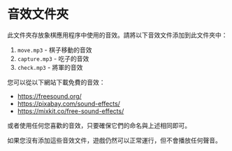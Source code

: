 # 音效文件夾

此文件夾存放象棋應用程序中使用的音效。請將以下音效文件添加到此文件夾中：

1. `move.mp3` - 棋子移動的音效
2. `capture.mp3` - 吃子的音效
3. `check.mp3` - 將軍的音效

您可以從以下網站下載免費的音效：
- https://freesound.org/
- https://pixabay.com/sound-effects/
- https://mixkit.co/free-sound-effects/

或者使用任何您喜歡的音效，只要確保它們的命名與上述相同即可。

如果您沒有添加這些音效文件，遊戲仍然可以正常運行，但不會播放任何聲音。